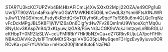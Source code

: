 $START$U3kcKC7UPZVb4BI4HIzAFICmLj4Xw5XtxO2Mplj22OZA/e49CPg1uBUw1j7T90zWLn4aFkuqPnoGGaVfMWKNIX5O6LmOwdL8zYsmi6FtsA1NJWRsJlwYLYdGSVncnLFsdy6kRctdQr5yTOIyfn6tLv9qcYTsfS66u6m4QLQcTrqNzvFcDckMPgJBL5K8F1jVIV1Z6aOn6DigfytHw7Fv28Qm1mU9WhoeXqYMq0u8NyUcv3KAsp7n94/3xKLyuwjIzGA8/F5wN/3JCGK9oVqkJIintzqvLnRlbRGLUeKHbpT+0MfZlzSLW+ccUFMRRkY7Hk9bNZvCa+dZ7GRkvRUjuLA7poH1HlhNBAoDAiVKc2yIx1FTm0MCtSRxqsiVV6G05pUNw9qenF3HgzEvy9yiuvu0ORRCvKa+pcFrYUVe1xx+mHbo200j1itmt8utoENz$END$